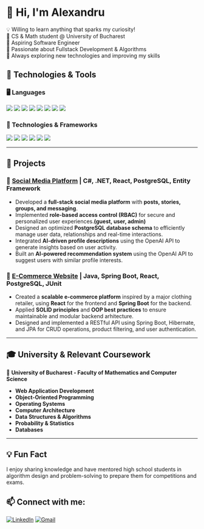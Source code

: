# 👋 Hi, I'm Alexandru
💡 Willing to learn anything that sparks my curiosity!  
🔹 CS & Math student @ University of Bucharest  
🔹 Aspiring Software Engineer  
🔹 Passionate about Fullstack Development & Algorithms  
🔹 Always exploring new technologies and improving my skills  


## 🔧 Technologies & Tools  

### 🖥️ Languages  
<p align="left">
  <img src="https://img.shields.io/badge/-C%23-239120?logo=c-sharp&logoColor=white"/>
  <img src="https://img.shields.io/badge/-Python-3776AB?logo=python&logoColor=white"/>
  <img src="https://shields.io/badge/JavaScript-F7DF1E?logo=JavaScript&logoColor=000"/>
  <img src="https://img.shields.io/badge/-Java-007396?logo=java&logoColor=white"/>
  <img src="https://img.shields.io/badge/-PostgreSQL-4169E1?logo=postgresql&logoColor=white"/>
  <img src="https://img.shields.io/badge/-CSS3-1572B6?logo=css3&logoColor=white"/>
  <img src="https://img.shields.io/badge/-C++-blue?logo=cplusplus"/>
  <img src="https://img.shields.io/badge/-Assembly-525252?logo=assemblyscript&logoColor=white"/>
</p>

### 🚀 Technologies & Frameworks  
<p align="left">
  <img src="https://img.shields.io/badge/-.NET-512BD4?logo=dotnet&logoColor=white"/>
  <img src="https://img.shields.io/badge/-React-61DAFB?logo=react&logoColor=white"/>
  <img src="https://img.shields.io/badge/-Spring%20Boot-6DB33F?logo=spring&logoColor=white"/>
  <img src="https://img.shields.io/badge/-Git-F05032?logo=git&logoColor=white"/>
  <img src="https://img.shields.io/badge/-Docker-2496ED?logo=docker&logoColor=white"/>
  <img src="https://img.shields.io/badge/-Linux-FCC624?logo=linux&logoColor=black"/>
</p>


---

## 🚀 Projects

### 📸 [Social Media Platform](https://github.com/alexelabassi/Social-Media-Platform) | C#, .NET, React, PostgreSQL, Entity Framework
- Developed a **full-stack social media platform** with **posts, stories, groups, and messaging**.  
- Implemented **role-based access control (RBAC)** for secure and personalized user experiences.**(guest, user, admin)**
- Designed an optimized **PostgreSQL database schema** to efficiently manage user data, relationships and real-time interactions.  
- Integrated **AI-driven profile descriptions** using the OpenAI API to generate insights based on user activity.  
- Built an **AI-powered recommendation system** using the OpenAI API to suggest users with similar profile interests.  

### 🛒 [E-Commerce Website](https://github.com/alexelabassi/E-Commerce-Platform) | Java, Spring Boot, React, PostgreSQL, JUnit
- Created a **scalable e-commerce platform** inspired by a major clothing retailer, using **React** for the frontend and **Spring Boot** for the backend.  
- Applied **SOLID principles** and **OOP best practices** to ensure maintainable and modular backend arhitecture.
- Designed and implemented a RESTful API using Spring Boot, Hibernate, and JPA for CRUD operations, product filtering, and user authentication.

---

## 🎓 University & Relevant Coursework
📍 **University of Bucharest - Faculty of Mathematics and Computer Science**  
- **Web Application Development**
- **Object-Oriented Programming**
- **Operating Systems**  
- **Computer Architecture**  
- **Data Structures & Algorithms**  
- **Probability & Statistics**  
- **Databases**  

---

## 💡 Fun Fact
I enjoy sharing knowledge and have mentored high school students in algorithm design and problem-solving to prepare them for competitions and exams.


## 📫 Connect with me:
[![LinkedIn](https://custom-icon-badges.demolab.com/badge/LinkedIn-0A66C2?logo=linkedin-white&logoColor=fff)](https://linkedin.com/in/alex-el-abassi)
[![Gmail](https://img.shields.io/badge/Gmail-D14836?logo=gmail&logoColor=white)](alexandrutamer@gmail.com)
